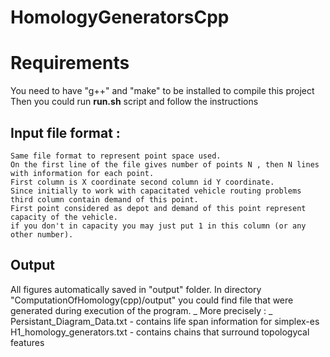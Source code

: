 # HomologyGeneratorsCpp
# Requirements 
You need to have "g++" and "make" to be installed to compile this project 
Then you could run **run.sh** script and follow the instructions 

## Input file format :
	Same file format to represent point space used.
	On the first line of the file gives number of points N , then N lines with information for each point.
	First column is X coordinate second column id Y coordinate.
	Since initially to work with capacitated vehicle routing problems third column contain demand of this point.
	First point considered as depot and demand of this point represent capacity of the vehicle.
	if you don't in capacity you may just put 1 in this column (or any other number). 
## Output
All figures automatically saved in "output" folder.
In directory "ComputationOfHomology(cpp)/output" you could find file that were generated during execution of the program. _
More precisely : _
	Persistant_Diagram_Data.txt - contains life span information for simplex-es <br />
	H1_homology_generators.txt - contains chains that surround topologycal features <br />

	
